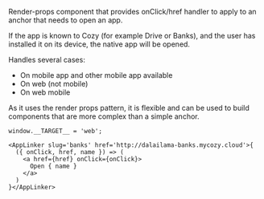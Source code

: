 Render-props component that provides onClick/href handler to
apply to an anchor that needs to open an app.

If the app is known to Cozy (for example Drive or Banks), and
the user has installed it on its device, the native app will
be opened.

Handles several cases:

- On mobile app and other mobile app available
- On web (not mobile)
- On web mobile

As it uses the render props pattern, it is flexible and can be used to build components that are more complex than a simple
anchor.

```
window.__TARGET__ = 'web';

<AppLinker slug='banks' href='http://dalailama-banks.mycozy.cloud'>{
  ({ onClick, href, name }) => (
    <a href={href} onClick={onClick}>
      Open { name }
    </a>
  )
}</AppLinker>
```
